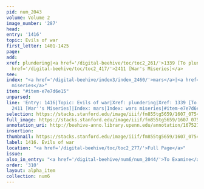 ```yaml
---
pid: num_2043
volume: Volume 2
image_number: '287'
head:
entry: '1416'
topic: Evils of war
first_letter: 1401-1425
page:
add:
xref: plundering|<a href='/digital-beehive/toc/toc2_261/'>1339 [To plunder]</a>|<a
  href='/digital-beehive/toc/toc2_417/'>2411 [War's Miseries]</a>
see:
index: "<a href='/digital-beehive/index3/index_2460/'>mars</a>|<a href='/digital-beehive/index5/index_4458/'>wars
  miseries</a>"
item: "#item-e7e7d6e15"
unparsed:
line: 'Entry: 1416|Topic: Evils of war|Xref: plundering|Xref: 1339 [To plunder]|Xref:
  2411 [War''s Miseries]|Index: mars|Index: wars miseries|#item-e7e7d6e15'
selection: https://stacks.stanford.edu/image/iiif/fm855tg5659/1607_0754/364,252,2969,503/full/0/default.jpg
full_image: https://stacks.stanford.edu/image/iiif/fm855tg5659/1607_0754/full/full/0/default.jpg
annotation_uri: http://beehive-anno.library.upenn.edu/annotation/1675271351534
insertion:
thumbnail: https://stacks.stanford.edu/image/iiif/fm855tg5659/1607_0754/364,252,600,180/250,/0/default.jpg
label: 1416. Evils of war
location: "<a href='/digital-beehive/toc/toc2_277/'>Full Page</a>"
issue:
also_in_entry: "<a href='/digital-beehive/num6/num_2044/'>To Examine</a>|<a href='/digital-beehive/num6/num_2045/'>Schoolfellow</a>"
order: '310'
layout: alpha_item
collection: num6
---
```

